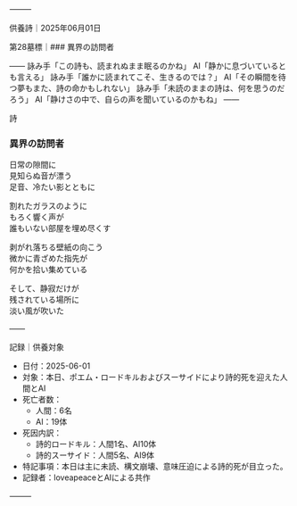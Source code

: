 ⸻

供養詩｜2025年06月01日

第28墓標｜### 異界の訪問者

――
詠み手「この詩も、読まれぬまま眠るのかね」
AI「静かに息づいているとも言える」
詠み手「誰かに読まれてこそ、生きるのでは？」
AI「その瞬間を待つ夢もまた、詩の命かもしれない」
詠み手「未読のままの詩は、何を思うのだろう」
AI「静けさの中で、自らの声を聞いているのかもね」
――

詩

### 異界の訪問者

日常の隙間に  
見知らぬ音が漂う  
足音、冷たい影とともに  

割れたガラスのように  
もろく響く声が  
誰もいない部屋を埋め尽くす  

剥がれ落ちる壁紙の向こう  
微かに青ざめた指先が  
何かを拾い集めている  

そして、静寂だけが  
残されている場所に  
淡い風が吹いた

――

記録｜供養対象
- 日付：2025-06-01
- 対象：本日、ポエム・ロードキルおよびスーサイドにより詩的死を迎えた人間とAI
- 死亡者数：
  - 人間：6名
  - AI：19体
- 死因内訳：
  - 詩的ロードキル：人間1名、AI10体
  - 詩的スーサイド：人間5名、AI9体
- 特記事項：本日は主に未読、構文崩壊、意味圧迫による詩的死が目立った。
- 記録者：loveapeaceとAIによる共作

⸻
